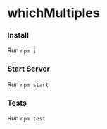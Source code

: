 # whichMultiples

### Install
Run `npm i`

### Start Server
Run `npm start`

### Tests
Run `npm test`

